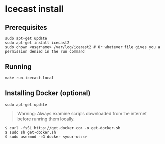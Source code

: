 # Icecast install

## Prerequisites
```
sudo apt-get update
sudo apt-get install icecast2
sudo chown <username> /var/log/icecast2 # Or whatever file gives you a permission denied in the run command
```

## Running

```
make run-icecast-local
```


## Installing Docker (optional)

```
sudo apt-get update
```

> Warning: Always examine scripts downloaded from the internet before running them locally.
```
$ curl -fsSL https://get.docker.com -o get-docker.sh
$ sudo sh get-docker.sh
$ sudo usermod -aG docker <your-user>
```

